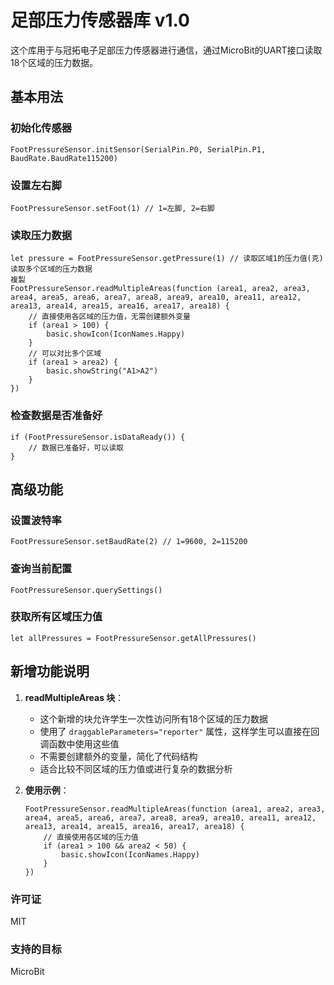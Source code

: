 # 足部压力传感器库 v1.0

这个库用于与冠拓电子足部压力传感器进行通信，通过MicroBit的UART接口读取18个区域的压力数据。

## 基本用法

### 初始化传感器
```blocks
FootPressureSensor.initSensor(SerialPin.P0, SerialPin.P1, BaudRate.BaudRate115200)
```

### 设置左右脚
```blocks
FootPressureSensor.setFoot(1) // 1=左脚, 2=右脚
```

### 读取压力数据
```blocks
let pressure = FootPressureSensor.getPressure(1) // 读取区域1的压力值(克)
读取多个区域的压力数据
複製
FootPressureSensor.readMultipleAreas(function (area1, area2, area3, area4, area5, area6, area7, area8, area9, area10, area11, area12, area13, area14, area15, area16, area17, area18) {
    // 直接使用各区域的压力值，无需创建额外变量
    if (area1 > 100) {
        basic.showIcon(IconNames.Happy)
    }
    // 可以对比多个区域
    if (area1 > area2) {
        basic.showString("A1>A2")
    }
})
```

### 检查数据是否准备好
```blocks
if (FootPressureSensor.isDataReady()) {
    // 数据已准备好，可以读取
}
```
## 高级功能

### 设置波特率
```blocks
FootPressureSensor.setBaudRate(2) // 1=9600, 2=115200
```

### 查询当前配置
```blocks
FootPressureSensor.querySettings()
```

### 获取所有区域压力值
```blocks
let allPressures = FootPressureSensor.getAllPressures()
```
## 新增功能说明

1. **readMultipleAreas 块**：
   - 这个新增的块允许学生一次性访问所有18个区域的压力数据
   - 使用了 `draggableParameters="reporter"` 属性，这样学生可以直接在回调函数中使用这些值
   - 不需要创建额外的变量，简化了代码结构
   - 适合比较不同区域的压力值或进行复杂的数据分析

2. **使用示例**：
   ```blocks
   FootPressureSensor.readMultipleAreas(function (area1, area2, area3, area4, area5, area6, area7, area8, area9, area10, area11, area12, area13, area14, area15, area16, area17, area18) {
       // 直接使用各区域的压力值
       if (area1 > 100 && area2 < 50) {
           basic.showIcon(IconNames.Happy)
       }
   })

### 许可证
MIT

### 支持的目标
MicroBit
